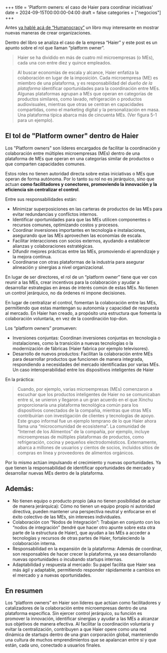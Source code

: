 +++
title = 'Platform owners: el caso de Haier para coordinar iniciativas'
date = 2024-09-15T00:00:00-04:00
draft = false
categories = ["negocios"]
+++

Antes [ya hablé acá de “Humanocracy”](https://fablab.blog/posts/humanocracy/) un libro muy interesante en mostrar nuevas maneras de crear organizaciones.

Dentro del libro se analiza el caso de la empresa “Haier” y este post es un apunto sobre el rol que llaman “platform owner”.

> Haier se ha dividido en más de cuatro mil microempresas (o MEs), cada una con entre diez y quince empleados.

> Al buscar economías de escala y alcance, Haier enfatiza la colaboración en lugar de la imposición. Cada microempresa (ME) es miembro de una plataforma, y es responsabilidad del *dueño de la plataforma* identificar oportunidades para la coordinación entre MEs. Algunas plataformas agrupan a MEs que operan en categorías de productos similares, como lavado, refrigeración o productos audiovisuales, mientras que otras se centran en capacidades compartidas, como el marketing digital y la personalización en masa. Una plataforma típica abarca más de cincuenta MEs. (Ver figura 5-1 para un ejemplo).

## El tol de "Platform owner" dentro de Haier
Los "Platform owners" son líderes encargados de facilitar la coordinación y colaboración entre múltiples microempresas (MEs) dentro de una plataforma de MEs que operan en una categorías similar de productos o que comparten capacidades comunes.

Estos roles no tienen autoridad directa sobre estas iniciativas o MEs que operan de forma autónoma. Por lo tanto su rol no es jerárquico, sino que actuan **como facilitadores y conectores, promoviendo la innovación y la eficiencia sin centralizar el control**.

Entre sus responsabilidades están:

- Minimizar superposiciones en las carteras de productos de las MEs para evitar redundancias y conflictos internos.
- Identificar oportunidades para que las MEs utilicen componentes o recursos comunes, optimizando costos y procesos.
- Coordinar inversiones importantes en tecnología e instalaciones, asegurando que las MEs aprovechen las economías de escala.
- Facilitar interacciones con socios externos, ayudando a establecer alianzas y colaboraciones estratégicas.
- Difundir mejores prácticas entre las MEs, promoviendo el aprendizaje y la mejora continua.
- Coordinarse con otras plataformas de la industria para asegurar alineación y sinergias a nivel organizacional.


En lugar de ser directores, el rol de un “platform owner” tiene que ver con reunir a las MEs, crear incentivos para la colaboración y ayudar a desarrollar estrategias en áreas de interés común de estas MEs. No tienen un control jerárquico, no da órdenes ni impone decisiones.

En lugar de centralizar el control, fomentan la colaboración entre las MEs, permitiendo que estas mantengan su autonomía y capacidad de respuesta al mercado. En Haier han creado, a propósito una estructura que fomenta la colaboración voluntaria, en vez de la coordinación top-don.

Los “platform owners” promueven:

- Inversiones conjuntas: Coordinan inversiones conjuntas en tecnología o instalaciones, como la transición a nuevas tecnologías o la modernización de fábricas (Haier fabrica por ejemplo televisores).
- Desarrollo de nuevos productos: Facilitan la colaboración entre MEs para desarrollar productos que funcionen de manera integrada, respondiendo a necesidades del mercado identificadas por varias MEs. Un caso interoperabilidad entre los dispositivos inteligentes de Haier

En la práctica:

> Cuando, por ejemplo, varias microempresas (MEs) comenzaron a escuchar que los productos inteligentes de Haier no se comunicaban entre sí, se unieron y llegaron a un gran acuerdo en el que Xinchu proporcionaría una plataforma tecnológica común para los dispositivos conectados de la compañía, mientras que otras MEs contribuirían con investigación de clientes y tecnologías de apoyo. Este grupo informal fue un ejemplo temprano de lo que Haier ahora llama una “microcomunidad de ecosistema”. La comunidad de “Internet de los Alimentos” de la compañía, por ejemplo, incluye microempresas de múltiples plataformas de productos, como refrigeración, cocina y pequeños electrodomésticos. Externamente, abarca a millones de usuarios y cientos de socios, incluidos sitios de compras en línea y proveedores de alimentos orgánicos.

Por lo mismo actúan impulsando el crecimiento y nuevas oportunidades. Ya que tienen la responsabilidad de identificar oportunidades de mercado y desarrollar nuevas MEs dentro de la plataforma.

## Además:
- No tienen equipo o producto propio (aka no tienen posibilidad de actuar de manera jerárquica): Cómo no tienen un equipo propio ni autoridad directiva, pueden mantener una perspectiva neutral y enfocarse en el éxito colectivo de las MEs, sin intereses individuales.
- Colaboración con “Nodos de Integración”: Trabajan en conjunto con los “nodos de integración” (tendré que hacer otro apunte sobre esta otra parte de la estructura de Haier), que ayudan a las MEs a acceder a tecnologías y recursos de otras partes de Haier, fortaleciendo la colaboración interna.
- Responsabilidad en la expansión de la plataforma: Además de coordinar, son responsables de hacer crecer la plataforma, ya sea desarrollando nuevas oportunidades o incubando startups internas.
- Adaptabilidad y respuesta al mercado: Su papel facilita que Haier sea más ágil y adaptable, permitiendo responder rápidamente a cambios en el mercado y a nuevas oportunidades.

## En resumen
Los “platform owners” en Haier son líderes que actúan como facilitadores y catalizadores de la colaboración entre microempresas dentro de una plataforma específica. Sin ejercer control jerárquico, su función es promover la innovación, identificar sinergias y ayudar a las MEs a alcanzar sus objetivos de manera efectiva. Al facilitar la coordinación voluntaria y evitar la centralización, contribuyen a que Haier opere como una red dinámica de startups dentro de una gran corporación global, manteniendo una cultura de muchos emprendimientos que se apalancan entre sí y que están, cada uno, conectado a usuarios finales.